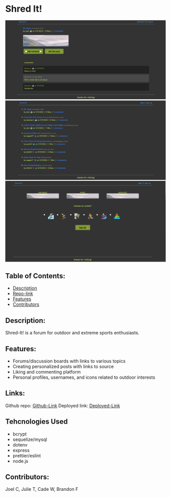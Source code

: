 # Shred It!

<img src="./Screenshot.png">
<img src="./Screenshot(2).png">
<img src="./Screenshot(3).png">

## Table of Contents:

- [Description](#description)
- [Repo-link](#repo-link)
- [Features](#features)
- [Contributors](#contributors)

## Description:

Shred-It! is a forum for outdoor and extreme sports enthusiasts.

## Features:

- Forums/discussion boards with links to various topics
- Creating personalized posts with links to source
- Liking and commenting platform
- Personal profiles, usernames, and icons related to outdoor interests

## Links:

Github repo: [Github-Link](https://github.com/joelcutler/group-project-2)
Deployed link: [Deployed-Link](https://shred-it.herokuapp.com)

## Tehcnologies Used

- bcrypt
- sequelize/mysql
- dotenv
- express
- prettier/eslint
- node.js

## Contributors:

Joel C, Julie T, Cade W, Brandon F

